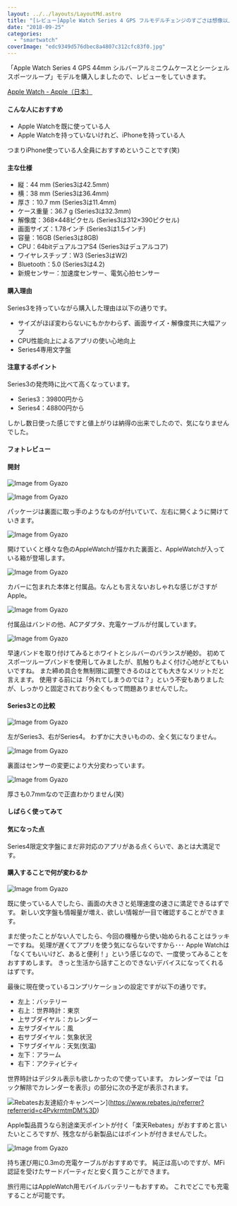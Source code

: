 ```yaml
---
layout: ../../layouts/LayoutMd.astro
title: "[レビュー]Apple Watch Series 4 GPS フルモデルチェンジのすごさは想像以上だった"
date: "2018-09-25"
categories: 
  - "smartwatch"
coverImage: "edc9349d576dbec8a4807c312cfc83f0.jpg"
---
```


「Apple Watch Series 4 GPS 44mm シルバーアルミニウムケースとシーシェルスポーツループ」モデルを購入しましたので、レビューをしていきます。

[Apple Watch \- Apple（日本）](https://www.apple.com/jp/watch/)

#### こんな人におすすめ

- Apple Watchを既に使っている人
- Apple Watchを持っていないけれど、iPhoneを持っている人

つまりiPhone使っている人全員におすすめということです(笑)

#### 主な仕様

- 縦：44 mm (Series3は42.5mm)
- 横：38 mm (Series3は36.4mm)
- 厚さ：10.7 mm (Series3は11.4mm)
- ケース重量：36.7 g (Series3は32.3mm)
- 解像度：368×448ピクセル (Series3は312×390ピクセル)
- 画面サイズ：1.78インチ (Series3は1.5インチ)
- 容量：16GB (Series3は8GB)
- CPU：64bitデュアルコアS4 (Series3はデュアルコア)
- ワイヤレスチップ：W3 (Series3はW2)
- Bluetooth：5.0 (Series3は4.2)
- 新規センサー：加速度センサー、電気心拍センサー

#### 購入理由

Series3を持っていながら購入した理由は以下の通りです。

- サイズがほぼ変わらないにもかかわらず、画面サイズ・解像度共に大幅アップ
- CPU性能向上によるアプリの使い心地向上
- Series4専用文字盤

#### 注意するポイント

Series3の発売時に比べて高くなっています。

- Series3：39800円から
- Series4：48800円から

しかし数日使った感じですと値上がりは納得の出来でしたので、気になりませんでした。

#### フォトレビュー

#### 開封

![Image from Gyazo](/archive/images/483f02166bd148bc4f820d5c8d6d1a42.jpg)

![Image from Gyazo](/archive/images/ad174036f175b8193cb58829e583d2e8.jpg)

パッケージは裏面に取っ手のようなものが付いていて、左右に開くように開けていきます。

![Image from Gyazo](/archive/images/9032bad8e54dfbbcb2f9ebf3b9031304.jpg)

開けていくと様々な色のAppleWatchが描かれた裏面と、AppleWatchが入っている箱が登場します。

![Image from Gyazo](/archive/images/b5ad4e726a4626204f889360e639ada1.jpg)

カバーに包まれた本体と付属品。なんとも言えないおしゃれな感じがさすがApple。

![Image from Gyazo](/archive/images/b283e2d0e087e9e1847411c714e89b64.jpg)

付属品はバンドの他、ACアダプタ、充電ケーブルが付属しています。

![Image from Gyazo](/archive/images/b0e8ed641b03e70c54f0e9c5bce39c1c.jpg)

早速バンドを取り付けてみるとホワイトとシルバーのバランスが絶妙。 初めてスポーツループバンドを使用してみましたが、肌触りもよく付け心地がとてもいいですね。 また締め具合を無制限に調整できるのはとても大きなメリットだと言えます。 使用する前には「外れてしまうのでは？」という不安もありましたが、しっかりと固定されており全くもって問題ありませんでした。

#### Series3との比較

![Image from Gyazo](/archive/images/e826a489f53d77268eb1fdf73a2b9708.jpg)

左がSeries3、右がSeries4。 わずかに大きいものの、全く気になりません。

![Image from Gyazo](/archive/images/962b02cf50d04c6f4b8d822d62761c0f.jpg)

裏面はセンサーの変更により大分変わっています。

![Image from Gyazo](/archive/images/b2d565bb9a222495f3e59ac23aeac114.jpg)

厚さも0.7mmなので正直わかりません(笑)

#### しばらく使ってみて

#### 気になった点

Series4限定文字盤にまだ非対応のアプリがある点くらいで、あとは大満足です。

#### 購入することで何が変わるか

![Image from Gyazo](/archive/images/edc9349d576dbec8a4807c312cfc83f0.jpg)

既に使っている人でしたら、画面の大きさと処理速度の速さに満足できるはずです。 新しい文字盤も情報量が増え、欲しい情報が一目で確認することができます。

まだ使ったことがない人でしたら、今回の機種から使い始められることはラッキーですね。 処理が遅くてアプリを使う気にならないですから･･･ Apple Watchは「なくてもいいけど、あると便利！」という感じなので、一度使ってみることをおすすめします。 きっと生活から話すことのできないデバイスになってくれるはずです。

最後に現在使っているコンプリケーションの設定ですが以下の通りです。

- 左上：バッテリー
- 右上：世界時計：東京
- 上サブダイヤル：カレンダー
- 左サブダイヤル：風
- 右サブダイヤル：気象状況
- 下サブダイヤル：天気(気温)
- 左下：アラーム
- 右下：アクティビティ

世界時計はデジタル表示も欲しかったので使っています。 カレンダーでは「ロック解除でカレンダーを表示」の部分に次の予定が表示されます。

![Rebatesお友達紹介キャンペーン](/archive/images/rebates-banner_520x88px_02.png)](https://www.rebates.jp/referrer?referrerid=c4PvkrmtmDM%3D)

Apple製品買うなら別途楽天ポイントが付く「楽天Rebates」がおすすめと言いたいところですが、残念ながら新製品にはポイントが付きませんでした。

![Image from Gyazo](/archive/images/ace2e7dbad179315ba2c3aac82f4272b.png)

<div data-vc_mylinkbox_id="889318591"></div>

持ち運び用に0.3mの充電ケーブルがおすすめです。 純正は高いのですが、MFi認証を受けたサードパーティだと安く買うことができます。

<div data-vc_mylinkbox_id="889318592"></div>

旅行用にはAppleWatch用モバイルバッテリーもおすすめ。 これでどこでも充電することが可能です。
